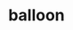 ---
layout: smileys&emotion
title: balloon
emoji: balloon
permalink: 🎈.html
image: assets/img/3moji/balloon.png
---